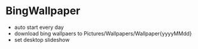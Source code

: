 # BingWallpaper

- auto start every day
- download bing wallpaers to Pictures/Wallpapers/Wallpaper{yyyyMMdd}
- set desktop slideshow

